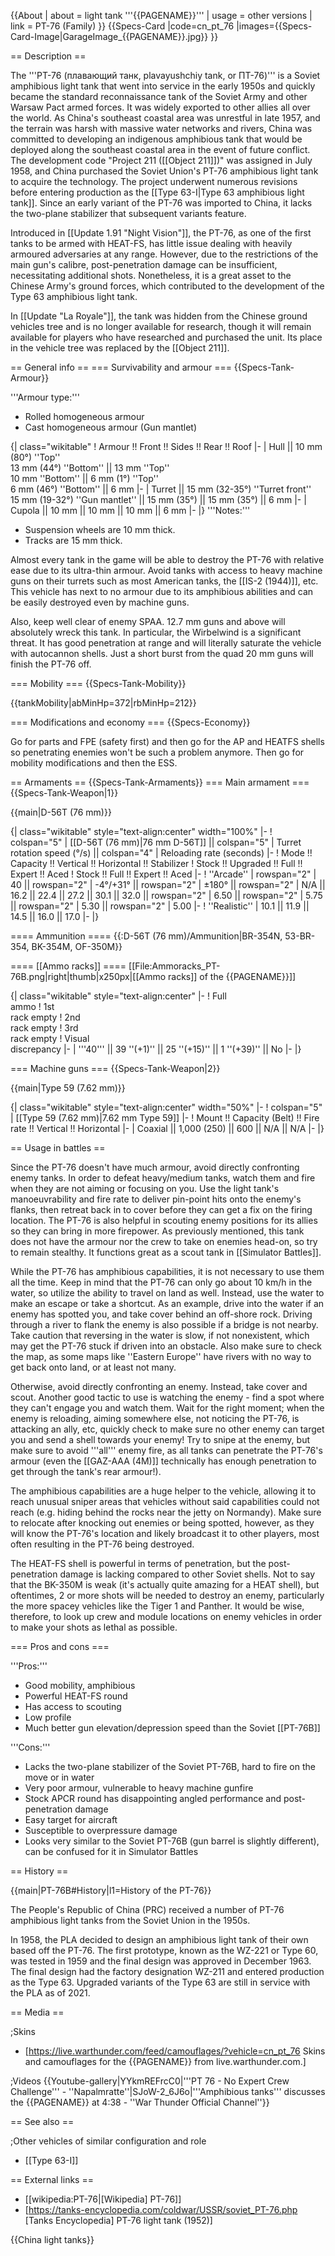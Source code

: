 {{About
| about = light tank '''{{PAGENAME}}'''
| usage = other versions
| link = PT-76 (Family)
}}
{{Specs-Card
|code=cn_pt_76
|images={{Specs-Card-Image|GarageImage_{{PAGENAME}}.jpg}}
}}

== Description ==
<!-- ''In the description, the first part should be about the history of the creation and combat usage of the vehicle, as well as its key features. In the second part, tell the reader about the ground vehicle in the game. Insert a screenshot of the vehicle, so that if the novice player does not remember the vehicle by name, he will immediately understand what kind of vehicle the article is talking about.'' -->
The '''PT-76 (плавающий танк, plavayushchiy tank, or ПТ-76)''' is a Soviet amphibious light tank that went into service in the early 1950s and quickly became the standard reconnaissance tank of the Soviet Army and other Warsaw Pact armed forces. It was widely exported to other allies all over the world. As China's southeast coastal area was unrestful in late 1957, and the terrain was harsh with massive water networks and rivers, China was committed to developing an indigenous amphibious tank that would be deployed along the southeast coastal area in the event of future conflict. The development code "Project 211 ([[Object 211]])" was assigned in July 1958, and China purchased the Soviet Union's PT-76 amphibious light tank to acquire the technology. The project underwent numerous revisions before entering production as the [[Type 63-I|Type 63 amphibious light tank]]. Since an early variant of the PT-76 was imported to China, it lacks the two-plane stabilizer that subsequent variants feature.

Introduced in [[Update 1.91 "Night Vision"]], the PT-76, as one of the first tanks to be armed with HEAT-FS, has little issue dealing with heavily armoured adversaries at any range. However, due to the restrictions of the main gun's calibre, post-penetration damage can be insufficient, necessitating additional shots. Nonetheless, it is a great asset to the Chinese Army's ground forces, which contributed to the development of the Type 63 amphibious light tank.

In [[Update "La Royale"]], the tank was hidden from the Chinese ground vehicles tree and is no longer available for research, though it will remain available for players who have researched and purchased the unit. Its place in the vehicle tree was replaced by the [[Object 211]].

== General info ==
=== Survivability and armour ===
{{Specs-Tank-Armour}}
<!-- ''Describe armour protection. Note the most well protected and key weak areas. Appreciate the layout of modules as well as the number and location of crew members. Is the level of armour protection sufficient, is the placement of modules helpful for survival in combat? If necessary use a visual template to indicate the most secure and weak zones of the armour.'' -->

'''Armour type:'''

* Rolled homogeneous armour
* Cast homogeneous armour (Gun mantlet)

{| class="wikitable"
! Armour !! Front !! Sides !! Rear !! Roof
|-
| Hull || 10 mm (80°) ''Top'' <br> 13 mm (44°) ''Bottom'' || 13 mm ''Top'' <br> 10 mm ''Bottom'' || 6 mm (1°) ''Top'' <br> 6 mm (46°) ''Bottom'' || 6 mm
|-
| Turret || 15 mm (32-35°) ''Turret front'' <br> 15 mm (19-32°) ''Gun mantlet'' || 15 mm (35°) || 15 mm (35°) || 6 mm
|-
| Cupola || 10 mm || 10 mm || 10 mm || 6 mm
|-
|}
'''Notes:'''

* Suspension wheels are 10 mm thick.
* Tracks are 15 mm thick.

Almost every tank in the game will be able to destroy the PT-76 with relative ease due to its ultra-thin armour. Avoid tanks with access to heavy machine guns on their turrets such as most American tanks, the [[IS-2 (1944)]], etc. This vehicle has next to no armour due to its amphibious abilities and can be easily destroyed even by machine guns.

Also, keep well clear of enemy SPAA. 12.7 mm guns and above will absolutely wreck this tank. In particular, the Wirbelwind is a significant threat. It has good penetration at range and will literally saturate the vehicle with autocannon shells. Just a short burst from the quad 20 mm guns will finish the PT-76 off.

=== Mobility ===
{{Specs-Tank-Mobility}}
<!-- ''Write about the mobility of the ground vehicle. Estimate the specific power and manoeuvrability, as well as the maximum speed forwards and backwards.'' -->

{{tankMobility|abMinHp=372|rbMinHp=212}}

=== Modifications and economy ===
{{Specs-Economy}}

Go for parts and FPE (safety first) and then go for the AP and HEATFS shells so penetrating enemies won't be such a problem anymore. Then go for mobility modifications and then the ESS.

== Armaments ==
{{Specs-Tank-Armaments}}
=== Main armament ===
{{Specs-Tank-Weapon|1}}
<!-- ''Give the reader information about the characteristics of the main gun. Assess its effectiveness in a battle based on the reloading speed, ballistics and the power of shells. Do not forget about the flexibility of the fire, that is how quickly the cannon can be aimed at the target, open fire on it and aim at another enemy. Add a link to the main article on the gun: <code><nowiki>{{main|Name of the weapon}}</nowiki></code>. Describe in general terms the ammunition available for the main gun. Give advice on how to use them and how to fill the ammunition storage.'' -->
{{main|D-56T (76 mm)}}

{| class="wikitable" style="text-align:center" width="100%"
|-
! colspan="5" | [[D-56T (76 mm)|76 mm D-56T]] || colspan="5" | Turret rotation speed (°/s) || colspan="4" | Reloading rate (seconds)
|-
! Mode !! Capacity !! Vertical !! Horizontal !! Stabilizer
! Stock !! Upgraded !! Full !! Expert !! Aced
! Stock !! Full !! Expert !! Aced
|-
! ''Arcade''
| rowspan="2" | 40 || rowspan="2" | -4°/+31° || rowspan="2" | ±180° || rowspan="2" | N/A || 16.2 || 22.4 || 27.2 || 30.1 || 32.0 || rowspan="2" | 6.50 || rowspan="2" | 5.75 || rowspan="2" | 5.30 || rowspan="2" | 5.00
|-
! ''Realistic''
| 10.1 || 11.9 || 14.5 || 16.0 || 17.0
|-
|}

==== Ammunition ====
{{:D-56T (76 mm)/Ammunition|BR-354N, 53-BR-354, BK-354M, OF-350M}}

==== [[Ammo racks]] ====
[[File:Ammoracks_PT-76B.png|right|thumb|x250px|[[Ammo racks]] of the {{PAGENAME}}]]
<!-- '''Last updated: 2.15.1.55''' -->
{| class="wikitable" style="text-align:center"
|-
! Full<br>ammo
! 1st<br>rack empty
! 2nd<br>rack empty
! 3rd<br>rack empty
! Visual<br>discrepancy
|-
| '''40''' || 39&nbsp;''(+1)'' || 25&nbsp;''(+15)'' || 1&nbsp;''(+39)'' || No
|-
|}

=== Machine guns ===
{{Specs-Tank-Weapon|2}}
<!-- ''Offensive and anti-aircraft machine guns not only allow you to fight some aircraft but also are effective against lightly armoured vehicles. Evaluate machine guns and give recommendations on its use.'' -->
{{main|Type 59 (7.62 mm)}}

{| class="wikitable" style="text-align:center" width="50%"
|-
! colspan="5" | [[Type 59 (7.62 mm)|7.62 mm Type 59]]
|-
! Mount !! Capacity (Belt) !! Fire rate !! Vertical !! Horizontal
|-
| Coaxial || 1,000 (250) || 600 || N/A || N/A
|-
|}

== Usage in battles ==
<!-- ''Describe the tactics of playing in the vehicle, the features of using vehicles in the team and advice on tactics. Refrain from creating a "guide" - do not impose a single point of view but instead give the reader food for thought. Describe the most dangerous enemies and give recommendations on fighting them. If necessary, note the specifics of the game in different modes (AB, RB, SB).'' -->
Since the PT-76 doesn't have much armour, avoid directly confronting enemy tanks. In order to defeat heavy/medium tanks, watch them and fire when they are not aiming or focusing on you. Use the light tank's manoeuvrability and fire rate to deliver pin-point hits onto the enemy's flanks, then retreat back in to cover before they can get a fix on the firing location. The PT-76 is also helpful in scouting enemy positions for its allies so they can bring in more firepower. As previously mentioned, this tank does not have the armour nor the crew to take on enemies head-on, so try to remain stealthy. It functions great as a scout tank in [[Simulator Battles]].

While the PT-76 has amphibious capabilities, it is not necessary to use them all the time. Keep in mind that the PT-76 can only go about 10 km/h in the water, so utilize the ability to travel on land as well. Instead, use the water to make an escape or take a shortcut. As an example, drive into the water if an enemy has spotted you, and take cover behind an off-shore rock. Driving through a river to flank the enemy is also possible if a bridge is not nearby. Take caution that reversing in the water is slow, if not nonexistent, which may get the PT-76 stuck if driven into an obstacle. Also make sure to check the map, as some maps like ''Eastern Europe'' have rivers with no way to get back onto land, or at least not many.

Otherwise, avoid directly confronting an enemy. Instead, take cover and scout. Another good tactic to use is watching the enemy - find a spot where they can't engage you and watch them. Wait for the right moment; when the enemy is reloading, aiming somewhere else, not noticing the PT-76, is attacking an ally, etc, quickly check to make sure no other enemy can target you and send a shell towards your enemy! Try to snipe at the enemy, but make sure to avoid '''all''' enemy fire, as all tanks can penetrate the PT-76's armour (even the [[GAZ-AAA (4M)]] technically has enough penetration to get through the tank's rear armour!).

The amphibious capabilities are a huge helper to the vehicle, allowing it to reach unusual sniper areas that vehicles without said capabilities could not reach (e.g. hiding behind the rocks near the jetty on Normandy). Make sure to relocate after knocking out enemies or being spotted, however, as they will know the PT-76's location and likely broadcast it to other players, most often resulting in the PT-76 being destroyed.

The HEAT-FS shell is powerful in terms of penetration, but the post-penetration damage is lacking compared to other Soviet shells. Not to say that the BK-350M is weak (it's actually quite amazing for a HEAT shell), but oftentimes, 2 or more shots will be needed to destroy an enemy, particularly the more spacey vehicles like the Tiger 1 and Panther. It would be wise, therefore, to look up crew and module locations on enemy vehicles in order to make your shots as lethal as possible.

=== Pros and cons ===
<!-- ''Summarise and briefly evaluate the vehicle in terms of its characteristics and combat effectiveness. Mark its pros and cons in a bulleted list. Try not to use more than 6 points for each of the characteristics. Avoid using categorical definitions such as "bad", "good" and the like - use substitutions with softer forms such as "inadequate" and "effective".'' -->

'''Pros:'''

* Good mobility, amphibious
* Powerful HEAT-FS round
* Has access to scouting
* Low profile
* Much better gun elevation/depression speed than the Soviet [[PT-76B]]

'''Cons:'''

* Lacks the two-plane stabilizer of the Soviet PT-76B, hard to fire on the move or in water
* Very poor armour, vulnerable to heavy machine gunfire
* Stock APCR round has disappointing angled performance and post-penetration damage
* Easy target for aircraft
* Susceptible to overpressure damage
* Looks very similar to the Soviet PT-76B (gun barrel is slightly different), can be confused for it in Simulator Battles

== History ==
<!-- ''Describe the history of the creation and combat usage of the vehicle in more detail than in the introduction. If the historical reference turns out to be too long, take it to a separate article, taking a link to the article about the vehicle and adding a block "/History" (example: <nowiki>https://wiki.warthunder.com/(Vehicle-name)/History</nowiki>) and add a link to it here using the <code>main</code> template. Be sure to reference text and sources by using <code><nowiki><ref></ref></nowiki></code>, as well as adding them at the end of the article with <code><nowiki><references /></nowiki></code>. This section may also include the vehicle's dev blog entry (if applicable) and the in-game encyclopedia description (under <code><nowiki>=== In-game description ===</nowiki></code>, also if applicable).'' -->
{{main|PT-76B#History|l1=History of the PT-76}}

The People's Republic of China (PRC) received a number of PT-76 amphibious light tanks from the Soviet Union in the 1950s.

In 1958, the PLA decided to design an amphibious light tank of their own based off the PT-76. The first prototype, known as the WZ-221 or Type 60, was tested in 1959 and the final design was approved in December 1963. The final design had the factory designation WZ-211 and entered production as the Type 63. Upgraded variants of the Type 63 are still in service with the PLA as of 2021.

== Media ==
<!-- ''Excellent additions to the article would be video guides, screenshots from the game, and photos.'' -->

;Skins

* [https://live.warthunder.com/feed/camouflages/?vehicle=cn_pt_76 Skins and camouflages for the {{PAGENAME}} from live.warthunder.com.]

;Videos
{{Youtube-gallery|YYkmREFrcC0|'''PT 76 - No Expert Crew Challenge''' - ''Napalmratte''|SJoW-2_6J6o|'''Amphibious tanks'''  discusses the {{PAGENAME}} at 4:38  - ''War Thunder Official Channel''}}

== See also ==
<!-- ''Links to the articles on the War Thunder Wiki that you think will be useful for the reader, for example:''
* ''reference to the series of the vehicles;''
* ''links to approximate analogues of other nations and research trees.'' -->

;Other vehicles of similar configuration and role

* [[Type 63-I]]

== External links ==
<!-- ''Paste links to sources and external resources, such as:''
* ''topic on the official game forum;''
* ''other literature.'' -->

* [[wikipedia:PT-76|[Wikipedia] PT-76]]
* [https://tanks-encyclopedia.com/coldwar/USSR/soviet_PT-76.php <nowiki>[Tanks Encyclopedia]</nowiki> PT-76 light tank (1952)]

{{China light tanks}}